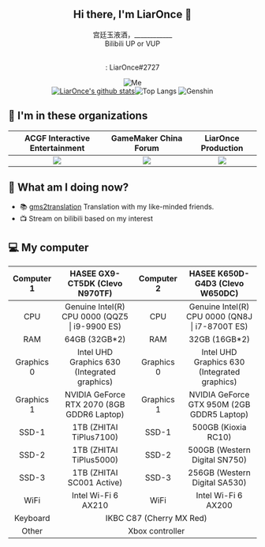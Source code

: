 <h2 align="center">Hi there, I'm LiarOnce 👋</h2>
<p align="center">
  宫廷玉液酒，____________<br>
  Bilibili UP or VUP
</p>
<p align="center">
  <a href="https://space.bilibili.com/8079156"><img src="https://img.shields.io/badge/-bilibili-66ccff" alt=""></a>&nbsp
  <a href="https://live.bilibili.com/254793"><img src="https://img.shields.io/badge/-bilibili%20Stream-66ccff" alt=""></a>&nbsp
  <a href="https://twitter.com/LiarOnce_P"><img src="https://img.shields.io/badge/-Twitter-blue" alt=""></a><br>
  <img src="https://img.shields.io/badge/-Discord-blueviolet" alt="">: LiarOnce#2727
</p>
<p align="center">
  <img src="https://raw.githubusercontent.com/LiarOnce/liaronce/main/me.gif" alt="Me"><br>
  <a href="https://github.com/LiarOnce/liaronce"><img src="https://github-readme-stats.vercel.app/api?username=LiarOnce&amp;theme=nord" alt="LiarOnce's github stats"></a><img src="https://github-readme-stats.vercel.app/api/top-langs/?username=liaronce&amp;layout=compact" alt="Top Langs">
  <img src="https://genshin-card.getloli.com/107/10691382.png" alt="Genshin">
</p>

## 👯 I'm in these organizations

  <table align="center">
    <thead>
      <tr>
        <th style='text-align:center;' >ACGF Interactive Entertainment</th>
        <th style='text-align:center;' >GameMaker China Forum</th>
        <th style='text-align:center;' >LiarOnce Production</th>
      </tr>
    </thead>
    <tbody>
      <tr>
        <td style='text-align:center;' >
          <a href='https://github.com/ACGFIE'>
            <img src="https://avatars.githubusercontent.com/u/26761932?s=200&amp;v=4" referrerpolicy="no-referrer">
          </a>
        </td>
        <td style='text-align:center;' >
          <a href='https://github.com/GamemakerChina'>
            <img src="https://avatars.githubusercontent.com/u/38027452?s=200&amp;v=4" referrerpolicy="no-referrer">
          </a>
        </td>
        <td style='text-align:center;' >
          <a href='https://github.com/LiarOnceP'>
            <img src="https://avatars.githubusercontent.com/u/37476262?s=200&amp;v=4" referrerpolicy="no-referrer">
          </a>
        </td>
      </tr>
    </tbody>
  </table>
  
## 🤔 What am I doing now?

 - 📚 [gms2translation](https://github.com/GamemakerChina/gms2translation) Translation with my like-minded friends.
 - 📺 Stream on bilibili based on my interest

## 💻 My computer

<table align="center">
            <thead>
                <tr>
                    <th style='text-align:center;'>Computer 1</th>
                    <th style='text-align:center;'>HASEE GX9-CT5DK (Clevo N970TF)</th>
                    <th style='text-align:center;'>Computer 2</th>
                    <th style='text-align:center;'>HASEE K650D-G4D3 (Clevo W650DC)</th>
                </tr>
            </thead>
            <tbody>
                <tr>
                    <td style='text-align:center;'>CPU</td>
                    <td style='text-align:center;'>Genuine Intel(R) CPU 0000 (QQZ5 | i9-9900 ES)</td>
                    <td style='text-align:center;'>CPU</td>
                    <td style='text-align:center;'>Genuine Intel(R) CPU 0000 (QN8J | i7-8700T ES)</td>
                </tr>
                <tr>
                    <td style='text-align:center;'>RAM</td>
                    <td style='text-align:center;'>64GB (32GB*2)</td>
                    <td style='text-align:center;'>RAM</td>
                    <td style='text-align:center;'>32GB (16GB*2)</td>
                </tr>
                <tr>
                    <td style='text-align:center;'>Graphics 0</td>
                    <td style='text-align:center;'>Intel UHD Graphics 630 (Integrated graphics)</td>
                    <td style='text-align:center;'>Graphics 0</td>
                    <td style='text-align:center;'>Intel UHD Graphics 630 (Integrated graphics)</td>
                </tr>
                <tr>
                    <td style='text-align:center;'>Graphics 1</td>
                    <td style='text-align:center;'>NVIDIA GeForce RTX 2070 (8GB GDDR6 Laptop)</td>
                    <td style='text-align:center;'>Graphics 1</td>
                    <td style='text-align:center;'>NVIDIA GeForce GTX 950M (2GB GDDR5 Laptop)</td>
                </tr>
                <tr>
                    <td style='text-align:center;'>SSD-1</td>
                    <td style='text-align:center;'>1TB (ZHITAI TiPlus7100)</td>
                    <td style='text-align:center;'>SSD-1</td>
                    <td style='text-align:center;'>500GB (Kioxia RC10)</td>
                </tr>
                <tr>
                    <td style='text-align:center;'>SSD-2</td>
                    <td style='text-align:center;'>1TB (ZHITAI TiPlus5000)</td>
                    <td style='text-align:center;'>SSD-2</td>
                    <td style='text-align:center;'>500GB (Western Digital SN750)</td>
                </tr>
                <tr>
                    <td style='text-align:center;'>SSD-3</td>
                    <td style='text-align:center;'>1TB (ZHITAI SC001 Active)</td>
                    <td style='text-align:center;'>SSD-3</td>
                    <td style='text-align:center;'>256GB (Western Digital SA530)</td>
                </tr>
                <tr>
                    <td style='text-align:center;'>WiFi</td>
                    <td style='text-align:center;'>Intel Wi-Fi 6 AX210</td>
                    <td style='text-align:center;'>WiFi</td>
                    <td style='text-align:center;'>Intel Wi-Fi 6 AX200</td>
                </tr>
                <tr>
                    <td style='text-align:center;'>Keyboard</td>
                    <td style='text-align:center;' colspan="3">IKBC C87 (Cherry MX Red)</td>
                </tr>
                <tr>
                    <td style='text-align:center;'>Other</td>
                    <td style='text-align:center;' colspan="3">Xbox controller</td>
                </tr>
            </tbody>
        </table>


<!--
**LiarOnce/liaronce** is a ✨ _special_ ✨ repository because its `README.md` (this file) appears on your GitHub profile.

Here are some ideas to get you started:

- 🔭 I’m currently working on ...
- 🌱 I’m currently learning ...
- 👯 I’m looking to collaborate on ...
- 🤔 I’m looking for help with ...
- 💬 Ask me about ...
- 📫 How to reach me: ...
- 😄 Pronouns: ...
- ⚡ Fun fact: ...
-->



